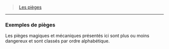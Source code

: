 ﻿---
!GenericItem
Id: traps_hd.md#exemples-de-pièges
ParentLink: traps_hd.md#les-pièges
Name: Exemples de pièges
ParentName: Les pièges
NameLevel: 3
Attributes:
  Name: Exemples de pièges
  Markdown: >+
    ### <!--Name-->Exemples de pièges<!--/Name-->


    Les pièges magiques et mécaniques présentés ici sont plus ou moins dangereux et sont classés par ordre alphabétique.

AttributesDictionary: >+
  Name: Exemples de pièges

  Markdown: >+

    ### <!--Name-->Exemples de pièges<!--/Name-->





    Les pièges magiques et mécaniques présentés ici sont plus ou moins dangereux et sont classés par ordre alphabétique.



---
> [Les pièges](hd_traps.md)

---

### Exemples de pièges

Les pièges magiques et mécaniques présentés ici sont plus ou moins dangereux et sont classés par ordre alphabétique.

